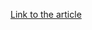 [Link to the article](https://cybersecuritynews.com/hackers-attacking-industrial-organizations-with-fatalrat/)
